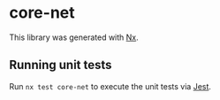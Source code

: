 # core-net

This library was generated with [Nx](https://nx.dev).

## Running unit tests

Run `nx test core-net` to execute the unit tests via [Jest](https://jestjs.io).
